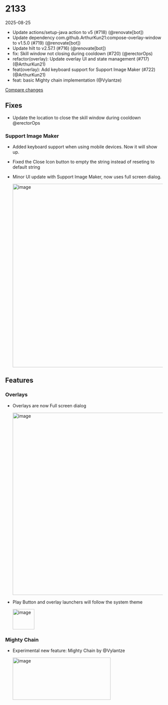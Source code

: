 # 2133

2025-08-25

- Update actions/setup-java action to v5 (#718) (@renovate[bot])
- Update dependency com.github.ArthurKun21:compose-overlay-window to v1.5.0 (#719) (@renovate[bot])
- Update hilt to v2.57.1 (#716) (@renovate[bot])
- fix: Skill window not closing during cooldown (#720) (@erectorOps)
- refactor(overlay): Update overlay UI and state management (#717) (@ArthurKun21)
- feat(overlay): Add keyboard support for Support Image Maker (#722) (@ArthurKun21)
- feat: basic Mighty chain implementation (@Vylantze)

[Compare changes](https://github.com/ArthurKun21/fga-preview/compare/735e550e...64db6921)

## Fixes

- Update the location to close the skill window during cooldown @erectorOps

### Support Image Maker

- Added keyboard support when using mobile devices. Now it will show up.
- Fixed the Close Icon button to empty the string instead of reseting to default string
- Minor UI update with Support Image Maker, now uses full screen dialog.

    <img width="1041" height="587" alt="image" src="https://github.com/user-attachments/assets/7a7948aa-9990-4a69-b1ce-b91d2d8524f5" />


## Features

### Overlays

- Overlays are now Full screen dialog

    <img width="1048" height="583" alt="image" src="https://github.com/user-attachments/assets/3bce6416-3845-4c59-a8bf-792931c1b972" />

- Play Button and overlay launchers will follow the system theme

    <img width="69" height="65" alt="image" src="https://github.com/user-attachments/assets/ef28e513-e6ec-43c7-bd0d-90d567e7348a" />

### Mighty Chain

- Experimental new feature: Mighty Chain by @Vylantze

    <img width="313" height="135" alt="image" src="https://github.com/user-attachments/assets/84976ac1-8ad8-4f61-9260-43f47a67b895" />
